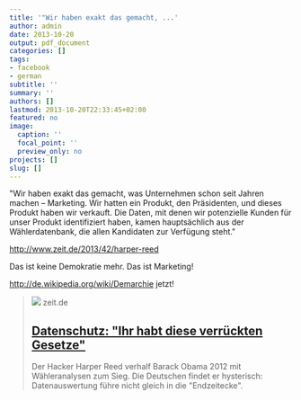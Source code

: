```yaml
---
title: '"Wir haben exakt das gemacht, ...'
author: admin
date: 2013-10-20
output: pdf_document
categories: []
tags:
- facebook
- german
subtitle: ''
summary: ''
authors: []
lastmod: 2013-10-20T22:33:45+02:00
featured: no
image:
  caption: ''
  focal_point: ''
  preview_only: no
projects: []
slug: []
---
```

"Wir haben exakt das gemacht, was Unternehmen schon seit Jahren machen – Marketing. Wir hatten ein Produkt, den Präsidenten, und dieses Produkt haben wir verkauft. Die Daten, mit denen wir potenzielle Kunden für unser Produkt identifiziert haben, kamen hauptsächlich aus der Wählerdatenbank, die allen Kandidaten zur Verfügung steht."

http://www.zeit.de/2013/42/harper-reed

Das ist keine Demokratie mehr. Das ist Marketing! 

http://de.wikipedia.org/wiki/Demarchie jetzt!
> [![](https://img.zeit.de/politik/ausland/2013-10/harper-reed/wide__1300x731)](http://www.zeit.de/2013/42/harper-reed)
> zeit.de
> ## [Datenschutz: "Ihr habt diese verrückten Gesetze"](http://www.zeit.de/2013/42/harper-reed)
>
>Der Hacker Harper Reed verhalf Barack Obama 2012 mit Wähleranalysen zum Sieg. Die Deutschen findet er hysterisch: Datenauswertung führe nicht gleich in die "Endzeitecke".

